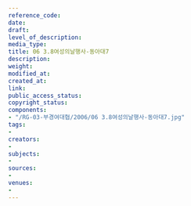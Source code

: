 ```yaml
---
reference_code: 
date: 
draft: 
level_of_description: 
media_type: 
title: 06 3.8여성의날행사-동아대7
description: 
weight: 
modified_at: 
created_at: 
link: 
public_access_status: 
copyright_status: 
components:
- "/RG-03-부경여대협/2006/06 3.8여성의날행사-동아대7.jpg"
tags:
- 
creators:
- 
subjects:
- 
sources:
- 
venues:
- 
---
```

